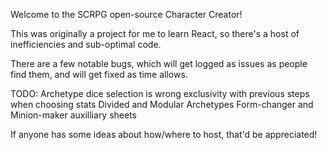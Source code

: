 Welcome to the SCRPG open-source Character Creator!

This was originally a project for me to learn React, so there's a host of inefficiencies and sub-optimal code.

There are a few notable bugs, which will get logged as issues as people find them, and will get fixed as time allows.

TODO:
Archetype dice selection is wrong
exclusivity with previous steps when choosing stats
Divided and Modular Archetypes
Form-changer and Minion-maker auxilliary sheets

If anyone has some ideas about how/where to host, that'd be appreciated!

